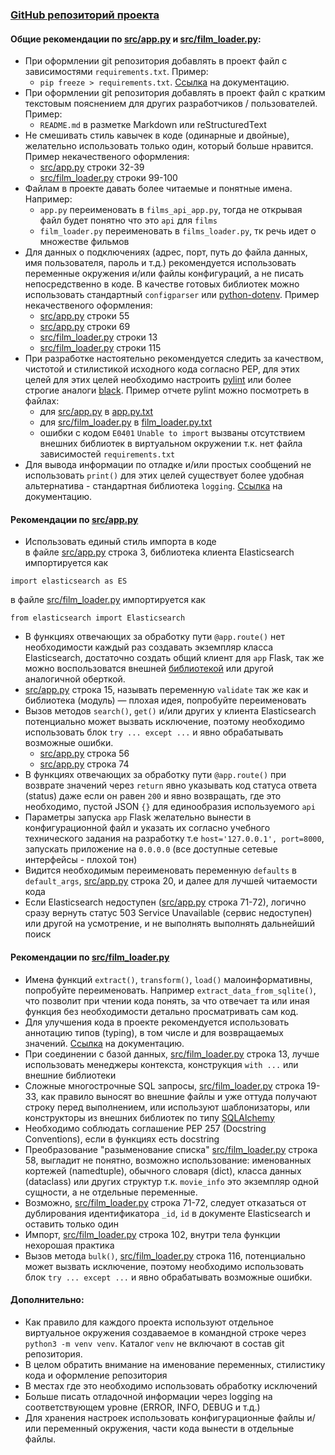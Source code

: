 ### [GitHub репозиторий проекта](https://github.com/ProstoSawa/praktikum)

#### Общие рекомендации по [src/app.py](src/app.py) и [src/film_loader.py](src/film_loader.py):
- При оформлении git репозитория добавлять в проект файл с зависимостями `requirements.txt`. 
Пример: 
    - `pip freeze > requirements.txt`. [Ссылка](https://pip.pypa.io/en/stable/user_guide) на документацию.
- При оформлении git репозитория добавлять в проект файл с кратким текстовым пояснением 
для других разработчиков / пользователей. Пример: 
    - `README.md` в разметке Markdown или reStructuredText
- Не смешивать стиль кавычек в коде (одинарные и двойные), желательно использовать только один, который больше нравится. 
Пример некачественого оформления: 
    - [src/app.py](src/app.py#L32-L39) строки 32-39
    - [src/film_loader.py](src/film_loader.py#L99-L100) строки 99-100
- Файлам в проекте давать более читаемые и понятные имена. Например:
    - `app.py` переименовать в `films_api_app.py`, тогда не открывая файл будет понятно что это `api` для `films`
    - `film_loader.py` переименовать в `films_loader.py`,  тк речь идет о множестве фильмов
- Для данных о подключениях (адрес, порт, путь до файла данных, имя пользователя, пароль и т.д.) 
рекомендуется использовать переменные окружения и/или файлы конфигураций, а не писать непосредственно в коде. 
В качестве готовых библиотек можно использовать стандартный `configparser` 
или [python-dotenv](https://pypi.org/project/python-dotenv). 
Пример некачественого оформления:
    - [src/app.py](src/app.py#L55) строки 55
    - [src/app.py](src/app.py#L69) строки 69
    - [src/film_loader.py](src/film_loader.py#L13) строки 13
    - [src/film_loader.py](src/film_loader.py#L115) строки 115
- При разработке настоятельно рекомендуется следить за качеством, чистотой и стилистикой исходного кода 
согласно PEP, для этих целей для этих целей необходимо настроить 
[pylint](https://www.pylint.org) или более строгие аналоги [black](https://github.com/psf/black).
Пример отчете pylint можно посмотреть в файлах:
    - для [src/app.py](src/app.py) в [app.py.txt](app.py.txt)
    - для [src/film_loader.py](src/film_loader.py) в [film_loader.py.txt](film_loader.py.txt)
    - ошибки с кодом `E0401` `Unable to import` вызваны отсутствием внешних библиотек в виртуальном окружении т.к. 
    нет файла зависимостей `requirements.txt`
- Для вывода информации по отладке и/или простых сообщений не использовать `print()` для этих целей существует более удобная 
альтернатива - стандартная библиотека `logging`. [Ссылка](https://docs.python.org/3/library/logging.html) на документацию.

#### Рекомендации по [src/app.py](src/app.py)
- Использовать единый стиль импорта в коде  
в файле [src/app.py](src/app.py#L3) строка 3, библиотека клиента Elasticsearch импортируется как
```text
import elasticsearch as ES
```
в файле [src/film_loader.py](src/film_loader.py) импортируется как
```
from elasticsearch import Elasticsearch
```
- В функциях отвечающих за обработку пути `@app.route()` нет необходимости каждый раз создавать 
экземпляр класса Elasticsearch, достаточно создать общий клиент для `app` Flask, так же можно
воспользоватся внешней [библиотекой](https://github.com/CalthorpeAnalytics/flask-elasticsearch) или 
другой аналогичной оберткой.
- [src/app.py](src/app.py#L15) строка 15, называть переменную `validate` так же как и библиотека (модуль) — плохая идея, 
попробуйте переименовать
- Вызов методов `search()`, `get()` и/или других у клиента Elasticsearch потенциально может вызвать исключение, 
поэтому необходимо использовать блок `try ... except ...` и явно обрабатывать возможные ошибки.
    - [src/app.py](src/app.py#L56) строка 56
    - [src/app.py](src/app.py#L74) строка 74
- В функциях отвечающих за обработку пути `@app.route()` при возврате значений через `return` явно 
указывать код статуса ответа (status) даже если он равен `200` и явно возвращать, где это необходимо, пустой JSON `{}` 
для единообразия используемого `api`
- Параметры запуска `app` Flask желательно вынести в конфигурационной файл и указать их согласно 
учебного технического задания на разработку т.е  `host='127.0.0.1', port=8000`, запускать приложение на `0.0.0.0` 
(все доступные сетевые интерфейсы - плохой тон)
- Видится необходимым переименовать переменную `defaults` в `default_args`, [src/app.py](src/app.py#L20) строка 20,
и далее для лучшей читаемости кода
- Если Elasticsearch недоступен ([src/app.py](src/app.py#L71-L72) строка 71-72), логично сразу вернуть 
статус 503 Service Unavailable (сервис недоступен) или другой на усмотрение, и не выполнять выполнять 
дальнейший поиск

#### Рекомендации по [src/film_loader.py](src/film_loader.py)
- Имена функций `extract()`, `transform()`, `load()` малоинформативны, попробуйте переименовать. 
Например `extract_data_from_sqlite()`, что позволит при чтении кода понять, за что отвечает та или 
иная функция без необходимости детально просматривать сам код.
- Для улучшения кода в проекте рекомендуется использовать аннотацию типов (typing), в том числе и для 
возвращаемых значений. [Ссылка](https://docs.python.org/3/library/typing.html) на документацию.
- При соединении с базой данных, [src/film_loader.py](src/film_loader.py#L13) строка 13,  лучше использовать 
менеджеры контекста, конструкция `with ...` или внешние библиотеки
- Сложные многострочные SQL запросы, [src/film_loader.py](src/film_loader.py#L19-L33) строка 19-33, как правило выносят 
во внешние файлы и уже оттуда получают строку перед выполнением, или используют шаблонизаторы, 
или конструкторы из внешних библиотек по типу [SQLAlchemy](https://www.sqlalchemy.org)   
- Необходимо соблюдать соглашение PEP 257 (Docstring Conventions), если в функциях есть docstring
- Преобразование "разыменование списка" [src/film_loader.py](src/film_loader.py#L58) строка 58, выгладит 
не понятно, возможно использование: именованных кортежей (namedtuple), обычного словаря (dict), 
класса данных (dataclass) или других структур т.к. `movie_info` это экземпляр 
одной сущности, а не отдельные переменные.
- Возможно, [src/film_loader.py](src/film_loader.py#L71-L72) строка 71-72, следует отказаться от дублирования 
идентификатора `_id`, `id` в документе Elasticsearch и оставить только один
- Импорт, [src/film_loader.py](src/film_loader.py#L102) строка 102, внутри тела функции нехорошая практика
- Вызов метода `bulk()`, [src/film_loader.py](src/film_loader.py#L116) строка 116, потенциально может вызвать исключение, 
поэтому необходимо использовать блок `try ... except ...` и явно обрабатывать возможные ошибки.

#### Дополнительно:
 - Как правило для каждого проекта используют отдельное виртуальное окружения создаваемое 
 в командной строке через `python3 -m venv venv`. Каталог `venv` не включают в состав git репозитория.
- В целом обратить внимание на именование переменных, стилистику кода и оформление репозитория
- В местах где это необходимо использовать обработку исключений
- Больше писать отладочной информации через logging на соответствующем уровне (ERROR, INFO, DEBUG и т.д.) 
- Для хранения настроек использовать конфигурационные файлы и/или переменный окружения, части кода вынести в отдельные файлы.
